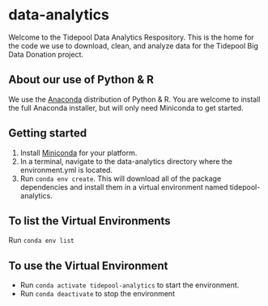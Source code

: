 # data-analytics
Welcome to the Tidepool Data Analytics Respository. This is the home
for the code we use to download, clean, and analyze data for the Tidepool
Big Data Donation project.

## About our use of Python & R
We use the [Anaconda](https://www.anaconda.com/) distribution of Python & R.
You are welcome to install the full Anaconda installer, but will only need
Miniconda to get started.

## Getting started
1. Install [Miniconda](https://conda.io/miniconda.html) for your platform.
1. In a terminal, navigate to the data-analytics directory where the environment.yml 
is located.
1. Run `conda env create`. This will download all of the package dependencies
and install them in a virtual environment named tidepool-analytics.

## To list the Virtual Environments
Run `conda env list`

## To use the Virtual Environment
* Run `conda activate tidepool-analytics` to start the environment.
* Run `conda deactivate` to stop the environment

